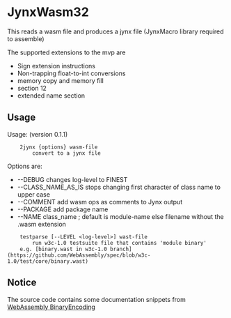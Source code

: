 # JynxWasm32

  This reads a wasm file and produces a jynx file (JynxMacro library required to assemble)

The supported extensions to the mvp are

*	Sign extension instructions
*	Non-trapping float-to-int conversions
*	memory copy and memory fill
*	section 12
*	extended name section

## Usage

Usage: (version 0.1.1)

```
    2jynx {options} wasm-file
        convert to a jynx file
```

Options are:

*	--DEBUG changes log-level to FINEST
*	--CLASS_NAME_AS_IS stops changing first character of class name to upper case
*	--COMMENT add wasm ops as comments to Jynx output
*	--PACKAGE add package name
*	--NAME class_name  ; default is module-name else filename without the .wasm extension

```
    testparse [--LEVEL <log-level>] wast-file
        run w3c-1.0 testsuite file that contains 'module binary'
	e.g. [binary.wast in w3c-1.0 branch](https://github.com/WebAssembly/spec/blob/w3c-1.0/test/core/binary.wast)
```

## Notice

The source code contains some documentation snippets from 
[WebAssembly BinaryEncoding](https://github.com/WebAssembly/design/blob/main/BinaryEncoding.md)
